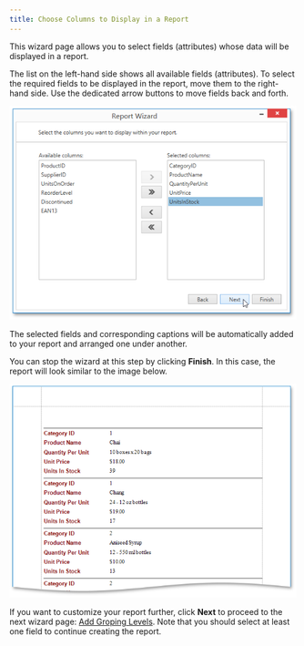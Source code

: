 ```yaml
---
title: Choose Columns to Display in a Report
---
```

This wizard page allows you to select fields (attributes) whose data will be displayed in a report.

The list on the left-hand side shows all available fields (attributes). To select the required fields to be displayed in the report, move them to the right-hand side. Use the dedicated arrow buttons to move fields back and forth.

![WPDDesigner_ReportWizard_ChooseColumns](../../../../../images/Img121988.png)

The selected fields and corresponding captions will be automatically added to your report and arranged one under another.

You can stop the wizard at this step by clicking **Finish**. In this case, the report will look similar to the image below.

![ReportWizard_ChooseColumns_Result](../../../../../images/Img122013.png)

If you want to customize your report further, click **Next** to proceed to the next wizard page: [Add Groping Levels](../../../../../../interface-elements-for-desktop/articles/report-designer/report-designer-for-wpf/report-wizard/data-bound-report/add-groping-levels.md). Note that you should select at least one field to continue creating the report.